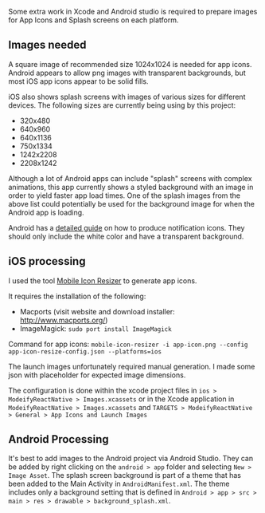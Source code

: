 Some extra work in Xcode and Android studio is required to prepare images for App Icons and Splash screens on each platform.

## Images needed

A square image of recommended size 1024x1024 is needed for app icons.  Android appears to allow png images with transparent backgrounds, but most iOS app icons appear to be solid fills.

iOS also shows splash screens with images of various sizes for different devices.  The following sizes are currently being using by this project:

* 320x480
* 640x960
* 640x1136
* 750x1334
* 1242x2208
* 2208x1242

Although a lot of Android apps can include "splash" screens with complex animations, this app currently shows a styled background with an image in order to yield faster app load times.  One of the splash images from the above list could potentially be used for the background image for when the Android app is loading.

Android has a [detailed guide](https://developer.android.com/guide/practices/ui_guidelines/icon_design_status_bar.html) on how to produce notification icons.  They should only include the white color and have a transparent background.

## iOS processing

I used the tool [Mobile Icon Resizer](https://github.com/muzzley/mobile-icon-resizer) to generate app icons.

It requires the installation of the following:
- Macports (visit website and download installer: http://www.macports.org/)
- ImageMagick:  `sudo port install ImageMagick`

Command for app icons: `mobile-icon-resizer -i app-icon.png --config app-icon-resize-config.json --platforms=ios`

The launch images unfortunately required manual generation.  I made some json with placeholder for expected image dimensions.  

The configuration is done within the xcode project files in `ios > ModeifyReactNative > Images.xcassets` or in the Xcode application in `ModeifyReactNative > Images.xcassets` and `TARGETS > ModeifyReactNative > General > App Icons and Launch Images`

## Android Processing

It's best to add images to the Android project via Android Studio.  They can be added by right clicking on the `android > app` folder and selecting `New > Image Asset`.  The splash screen background is part of a theme that has been added to the Main Activity in `AndroidManifest.xml`.  The theme includes only a background setting that is defined in `Android > app > src > main > res > drawable > background_splash.xml`.
